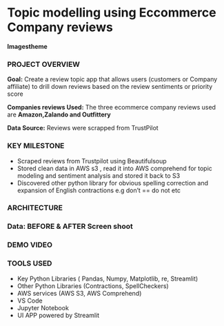 # Topic modelling using Eccommerce Company reviews

__Imagestheme__

### PROJECT OVERVIEW
**Goal:** Create a review topic app that allows users (customers or Company affiliate) to drill down reviews based on the review sentiments or priority score

**Companies reviews Used:** The three ecommerce company reviews used are **Amazon,Zalando and Outfittery**

**Data Source:** Reviews were scrapped from TrustPilot
### KEY MILESTONE
- Scraped reviews from Trustpilot using Beautifulsoup
- Stored clean data in AWS s3 , read it into AWS comprehend for topic modeling and sentiment analysis and stored it back to S3
- Discovered other python library for obvious spelling correction and expansion of English contractions e.g don’t == do not etc
### ARCHITECTURE
### Data: BEFORE & AFTER Screen shoot
### DEMO VIDEO
### TOOLS USED
- Key Python Libraries ( Pandas, Numpy, Matplotlib, re, Streamlit)
- Other Python Libraries (Contractions, SpellCheckers)
- AWS services (AWS S3, AWS Comprehend)
- VS Code
- Jupyter Notebook
- UI APP powered by Streamlit
